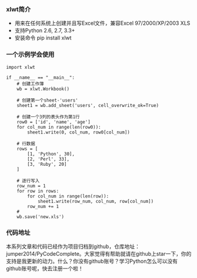 ### xlwt简介
- 用来在任何系统上创建并且写Excel文件，兼容Excel 97/2000/XP/2003 XLS
- 支持Python 2.6, 2.7, 3.3+
- 安装命令 pip install xlwt

### 一个示例学会使用
```
import xlwt

if __name__ == "__main__":
    # 创建工作簿
    wb = xlwt.Workbook()

    # 创建第一个sheet-'users'
    sheet1 = wb.add_sheet('users', cell_overwrite_ok=True)

    # 创建一个3列的表头作为第1行
    row0 = ['id', 'name', 'age']
    for col_num in range(len(row0)):
        sheet1.write(0, col_num, row0[col_num])

    # 行数据
    rows = [
        [1, 'Python', 30],
        [2, 'Perl', 33],
        [3, 'Ruby', 20]
    ]

    # 逐行写入
    row_num = 1
    for row in rows:
        for col_num in range(len(row)):
            sheet1.write(row_num, col_num, row[col_num])
        row_num += 1
    #
    wb.save('new.xls')
```



### 代码地址
本系列文章和代码已经作为项目归档到github，仓库地址：jumper2014/PyCodeComplete。大家觉得有帮助就请在github上star一下，你的支持是我更新的动力。什么？你没有github账号？学习Python怎么可以没有github账号呢，快去注册一个啦！